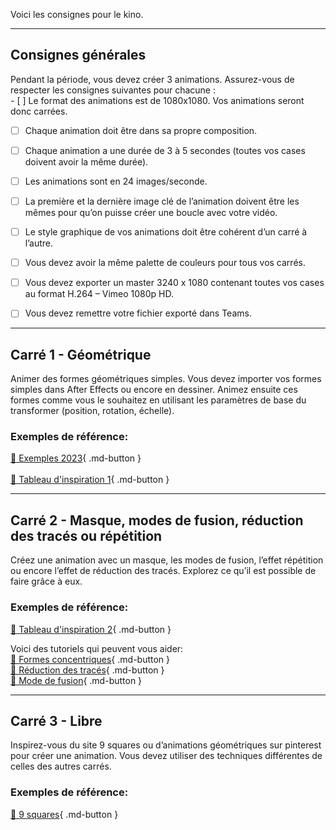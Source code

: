 


Voici les consignes pour le kino.    

***  
## Consignes générales
Pendant la période, vous devez créer 3 animations. Assurez-vous de respecter les consignes suivantes pour chacune :
<br>- [ ] Le format des animations est de 1080x1080. Vos animations seront donc carrées.
- [ ] Chaque animation doit être dans sa propre composition.
- [ ] Chaque animation a une durée de 3 à 5 secondes (toutes vos cases doivent avoir la même durée).
- [ ] Les animations sont en 24 images/seconde.
- [ ] La première et la dernière image clé de l’animation doivent être les mêmes pour qu’on puisse créer une boucle avec votre vidéo.
- [ ] Le style graphique de vos animations doit être cohérent d’un carré à l’autre.
- [ ] Vous devez avoir la même palette de couleurs pour tous vos carrés.
- [ ] Vous devez exporter un master 3240 x 1080  contenant toutes vos cases au format H.264 – Vimeo 1080p HD.
- [ ] Vous devez remettre votre fichier exporté dans Teams.


***  
## Carré 1 - Géométrique
Animer des formes géométriques simples. Vous devez importer vos formes simples dans After Effects ou encore en dessiner. Animez ensuite ces formes comme vous le souhaitez en utilisant les paramètres de base du transformer (position, rotation, échelle).    

### Exemples de référence:
[📁 Exemples 2023](https://cmontmorency365.sharepoint.com/:v:/s/TIM-582214-Animation2d77/EZkHfROBmQVJmuHQAB9C72wB4CD-cfEU_Khtb61mVNAz6Q?e=WhMR2Y){ .md-button }   <br>   
[📁 Tableau d'inspiration 1](https://www.pinterest.ca/loraboisvert/bauhaus/inspiration-1/){ .md-button }   <br>   

***  
## Carré 2 - Masque, modes de fusion, réduction des tracés ou répétition
Créez une animation avec un masque, les modes de fusion, l’effet répétition ou encore l’effet de réduction des tracés. Explorez ce qu’il est possible de faire grâce à eux.    

### Exemples de référence:
[📁  Tableau d'inspiration 2](https://www.pinterest.ca/loraboisvert/bauhaus/inspiration-2/){ .md-button }   <br>   

Voici des tutoriels qui peuvent vous aider:    
[📁 Formes concentriques](https://cmontmorency365.sharepoint.com/:v:/s/TIM-582214-Animation2d77/EV2W-V3B9OROsTJHjgB_FioBiV5F4-AHUiAXTKifZwtq5w?e=cZroAV){ .md-button }   <br>
[📁 Réduction des tracés](https://cmontmorency365.sharepoint.com/:f:/s/TIM-582214-Animation2d77/Ek9uS3COSVxJqST6a3OE38ABQS2M_Y_Y_nsWIsjc6QaCPg?e=nFPO2r){ .md-button }   <br>
[📁 Mode de fusion](https://cmontmorency365.sharepoint.com/:v:/s/TIM-582214-Animation2d77/EZ7goNzRxF1Os89y3U15jF4BLavg3yHNz5357WyT-L2eUQ?e=MGAgZo){ .md-button }   <br>

***  
## Carré 3 - Libre
Inspirez-vous du site 9 squares ou d’animations géométriques sur pinterest pour créer une animation. Vous devez utiliser des techniques différentes de celles des autres carrés.    

### Exemples de référence:
[📁 9 squares](https://9-squares.tumblr.com/){ .md-button }   <br>   

